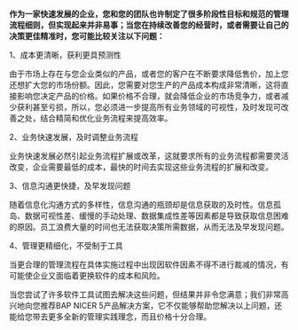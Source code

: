 **作为一家快速发展的企业，您和您的团队也许制定了很多阶段性目标和规范的管理流程细则，但实现起来并非易事；当您在持续改善您的经营时，或者需要让自己的决策更佳精准时，您可能比较关注以下问题：**

1、成本更清晰，获利更具预测性

由于市场上存在与您企业类似的产品，或者您的客户在不断要求降低售价，加上您还想扩大您的市场份额。因此，您需要对您生产的产品成本构成非常清晰，这将直接影响您决定产品的价格。如果价格不合理，就会降低企业的市场竞争力，或者减少获利甚至亏损，所以，您必须进一步提高所有业务领域的可视性，及时发现可改善之处，结合精简和优化业务流程来提高效率。

2、业务快速发展，及时调整业务流程

业务快速发展必然引起业务流程扩展或改革，这就要求所有的业务流程都需要灵活改变，企业需要最低的成本，最快的时间去实现这些业务流程的扩展和改变。

3、信息沟通更快捷，及早发现问题

随着信息化沟通方式的多样性，信息沟通的瓶颈却是信息获取的及时性。信息孤岛、数据可视性差、缓慢的手动处理、数据集成性差等因素都是导致获取信息困难的原因。员工浪费大量的时间也无法获取决策所需数据，从而无法及早发现问题。

4、管理更精细化，不受制于工具

当更合理的管理流程在具体实施过程中出现因软件因素不得不进行裁减的情况，有可能使企业又面临着更换软件的成本和风险。

当您尝试了许多软件工具试图去解决这些问题，但结果并非令您满意；我们非常高兴地向您推荐BAP NICER 5产品解决方案，它不仅能够帮助您解决以上问题，还能给您带去更多全新的管理实践理念，而且价格十分合理。
